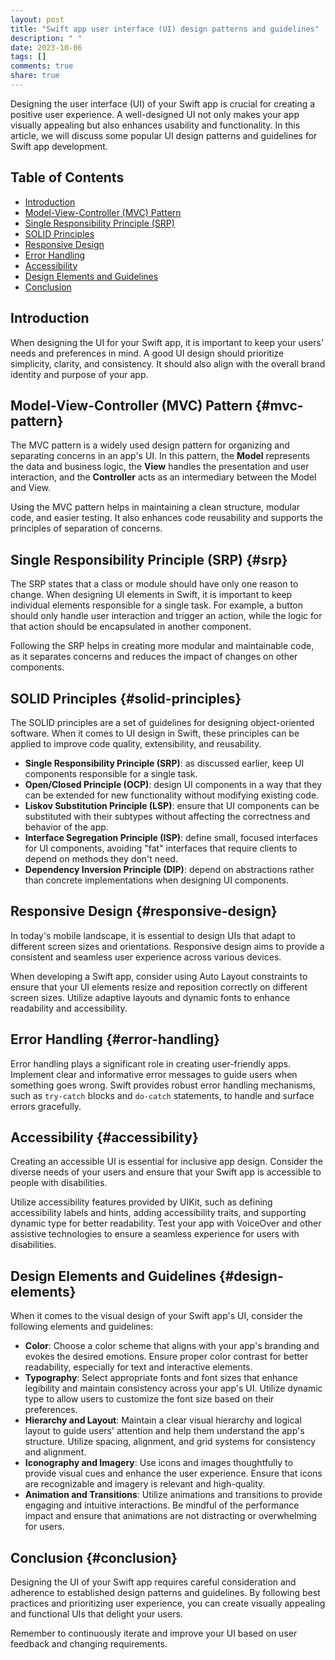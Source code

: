 ```yaml
---
layout: post
title: "Swift app user interface (UI) design patterns and guidelines"
description: " "
date: 2023-10-06
tags: []
comments: true
share: true
---
```


Designing the user interface (UI) of your Swift app is crucial for creating a positive user experience. A well-designed UI not only makes your app visually appealing but also enhances usability and functionality. In this article, we will discuss some popular UI design patterns and guidelines for Swift app development.

## Table of Contents
- [Introduction](#introduction)
- [Model-View-Controller (MVC) Pattern](#mvc-pattern)
- [Single Responsibility Principle (SRP)](#srp)
- [SOLID Principles](#solid-principles)
- [Responsive Design](#responsive-design)
- [Error Handling](#error-handling)
- [Accessibility](#accessibility)
- [Design Elements and Guidelines](#design-elements)
- [Conclusion](#conclusion)

## Introduction
When designing the UI for your Swift app, it is important to keep your users' needs and preferences in mind. A good UI design should prioritize simplicity, clarity, and consistency. It should also align with the overall brand identity and purpose of your app.

## Model-View-Controller (MVC) Pattern {#mvc-pattern}
The MVC pattern is a widely used design pattern for organizing and separating concerns in an app's UI. In this pattern, the **Model** represents the data and business logic, the **View** handles the presentation and user interaction, and the **Controller** acts as an intermediary between the Model and View.

Using the MVC pattern helps in maintaining a clean structure, modular code, and easier testing. It also enhances code reusability and supports the principles of separation of concerns.

## Single Responsibility Principle (SRP) {#srp}
The SRP states that a class or module should have only one reason to change. When designing UI elements in Swift, it is important to keep individual elements responsible for a single task. For example, a button should only handle user interaction and trigger an action, while the logic for that action should be encapsulated in another component.

Following the SRP helps in creating more modular and maintainable code, as it separates concerns and reduces the impact of changes on other components.

## SOLID Principles {#solid-principles}
The SOLID principles are a set of guidelines for designing object-oriented software. When it comes to UI design in Swift, these principles can be applied to improve code quality, extensibility, and reusability.

- **Single Responsibility Principle (SRP)**: as discussed earlier, keep UI components responsible for a single task.
- **Open/Closed Principle (OCP)**: design UI components in a way that they can be extended for new functionality without modifying existing code.
- **Liskov Substitution Principle (LSP)**: ensure that UI components can be substituted with their subtypes without affecting the correctness and behavior of the app.
- **Interface Segregation Principle (ISP)**: define small, focused interfaces for UI components, avoiding "fat" interfaces that require clients to depend on methods they don't need.
- **Dependency Inversion Principle (DIP)**: depend on abstractions rather than concrete implementations when designing UI components.

## Responsive Design {#responsive-design}
In today's mobile landscape, it is essential to design UIs that adapt to different screen sizes and orientations. Responsive design aims to provide a consistent and seamless user experience across various devices.

When developing a Swift app, consider using Auto Layout constraints to ensure that your UI elements resize and reposition correctly on different screen sizes. Utilize adaptive layouts and dynamic fonts to enhance readability and accessibility.

## Error Handling {#error-handling}
Error handling plays a significant role in creating user-friendly apps. Implement clear and informative error messages to guide users when something goes wrong. Swift provides robust error handling mechanisms, such as `try-catch` blocks and `do-catch` statements, to handle and surface errors gracefully.

## Accessibility {#accessibility}
Creating an accessible UI is essential for inclusive app design. Consider the diverse needs of your users and ensure that your Swift app is accessible to people with disabilities.

Utilize accessibility features provided by UIKit, such as defining accessibility labels and hints, adding accessibility traits, and supporting dynamic type for better readability. Test your app with VoiceOver and other assistive technologies to ensure a seamless experience for users with disabilities.

## Design Elements and Guidelines {#design-elements}
When it comes to the visual design of your Swift app's UI, consider the following elements and guidelines:

- **Color**: Choose a color scheme that aligns with your app's branding and evokes the desired emotions. Ensure proper color contrast for better readability, especially for text and interactive elements.
- **Typography**: Select appropriate fonts and font sizes that enhance legibility and maintain consistency across your app's UI. Utilize dynamic type to allow users to customize the font size based on their preferences.
- **Hierarchy and Layout**: Maintain a clear visual hierarchy and logical layout to guide users' attention and help them understand the app's structure. Utilize spacing, alignment, and grid systems for consistency and alignment.
- **Iconography and Imagery**: Use icons and images thoughtfully to provide visual cues and enhance the user experience. Ensure that icons are recognizable and imagery is relevant and high-quality.
- **Animation and Transitions**: Utilize animations and transitions to provide engaging and intuitive interactions. Be mindful of the performance impact and ensure that animations are not distracting or overwhelming for users.

## Conclusion {#conclusion}
Designing the UI of your Swift app requires careful consideration and adherence to established design patterns and guidelines. By following best practices and prioritizing user experience, you can create visually appealing and functional UIs that delight your users.

Remember to continuously iterate and improve your UI based on user feedback and changing requirements.